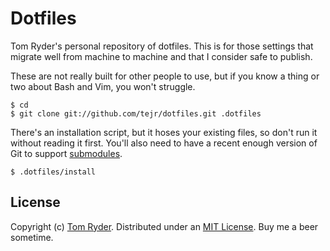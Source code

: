 Dotfiles
========

Tom Ryder's personal repository of dotfiles. This is for those settings that
migrate well from machine to machine and that I consider safe to publish.

These are not really built for other people to use, but if you know a thing or
two about Bash and Vim, you won't struggle.

    $ cd 
    $ git clone git://github.com/tejr/dotfiles.git .dotfiles

There's an installation script, but it hoses your existing files, so don't run
it without reading it first. You'll also need to have a recent enough version
of Git to support [submodules][1].

    $ .dotfiles/install

License
-------

Copyright (c) [Tom Ryder][2]. Distributed under an [MIT License][3]. Buy me a
beer sometime.

[1]: http://git-scm.com/book/en/Git-Tools-Submodules
[2]: http://www.sanctum.geek.nz/about/tom-ryder
[3]: http://www.opensource.org/licenses/MIT

